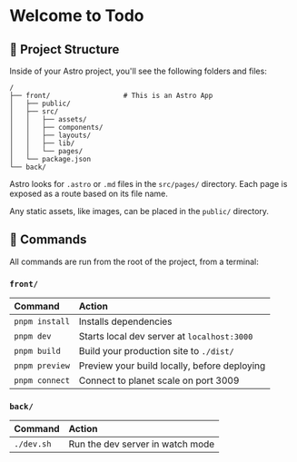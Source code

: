 # Welcome to Todo

## 🚀 Project Structure

Inside of your Astro project, you'll see the following folders and files:

```
/
├── front/                  # This is an Astro App
│   ├── public/
│   ├── src/
│   │   ├── assets/
│   │   ├── components/
│   │   ├── layouts/
│   │   ├── lib/
│   │   └── pages/
│   └── package.json
└── back/
```

Astro looks for `.astro` or `.md` files in the `src/pages/` directory. Each page is exposed as a route based on its file name.

Any static assets, like images, can be placed in the `public/` directory.

## 🧞 Commands

All commands are run from the root of the project, from a terminal:

### `front/`

| Command            | Action                                       |
| :----------------- | :------------------------------------------- |
| `pnpm install`     | Installs dependencies                        |
| `pnpm dev`         | Starts local dev server at `localhost:3000`  |
| `pnpm build`       | Build your production site to `./dist/`      |
| `pnpm preview`     | Preview your build locally, before deploying |
| `pnpm connect`     | Connect to planet scale on port 3009         |

### `back/`

| Command            | Action                                       |
| :----------------- | :------------------------------------------- |
| `./dev.sh`         | Run the dev server in watch mode             |
